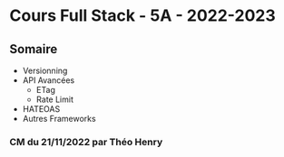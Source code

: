 # Cours Full Stack - 5A - 2022-2023


## Somaire

- Versionning
- API Avancées
  - ETag
  - Rate Limit
- HATEOAS
- Autres Frameworks

### CM du 21/11/2022 par Théo Henry